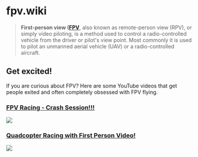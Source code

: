 # fpv.wiki

> **First-person view ([FPV](http://en.wikipedia.org/wiki/First-person_view_%28radio_control%29)**, also known as remote-person view (RPV), or simply video piloting, is a method used to control a radio-controlled vehicle from the driver or pilot's view point. Most commonly it is used to pilot an unmanned aerial vehicle (UAV) or a radio-controlled aircraft.


## Get excited!

If you are curious about FPV? Here are some YouTube videos that get people exited and often completely obsessed with FPV flying.

### [FPV Racing - Crash Session!!!][youtube_fpv_racing]

[![](http://i1.ytimg.com/vi/NsxyV-kgfio/0.jpg)][youtube_fpv_racing]

### [Quadcopter Racing with First Person Video!][youtube_quadcopter_racing]

[![](http://i1.ytimg.com/vi/H19z1X3V4UQ/0.jpg)][youtube_quadcopter_racing]

[youtube_fpv_racing]: https://www.youtube.com/embed/H19z1X3V4UQ
[youtube_quadcopter_racing]: https://www.youtube.com/embed/H19z1X3V4UQ

